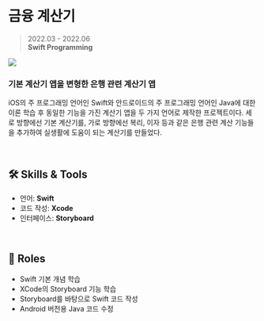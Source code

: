 # 금융 계산기

> 2022.03 - 2022.06    
> **Swift Programming**

<img src="https://github.com/yjnamdev/calc/assets/137621989/f6770287-a91a-44f5-b27a-7815175dca7f">  

### 기본 계산기 앱을 변형한 은행 관련 계산기 앱
iOS의 주 프로그래밍 언어인 Swift와 안드로이드의 주 프로그래밍 언어인 Java에 대한 이론 학습 후 동일한 기능을 가진 계산기 앱을 두 가지 언어로 제작한 프로젝트이다. 세로 방향에선 기본 계산기를, 가로 방향에선 복리, 이자 등과 같은 은행 관련 계산 기능들을 추가하여 실생활에 도움이 되는 계산기를 만들었다.

<br/>

## 🛠 Skills & Tools
- 언어: **Swift**
- 코드 작성: **Xcode**
- 인터페이스: **Storyboard**

<br/>

## 🧢 Roles
- Swift 기본 개념 학습
- XCode의 Storyboard 기능 학습
- Storyboard를 바탕으로 Swift 코드 작성
- Android 버전용 Java 코드 수정

